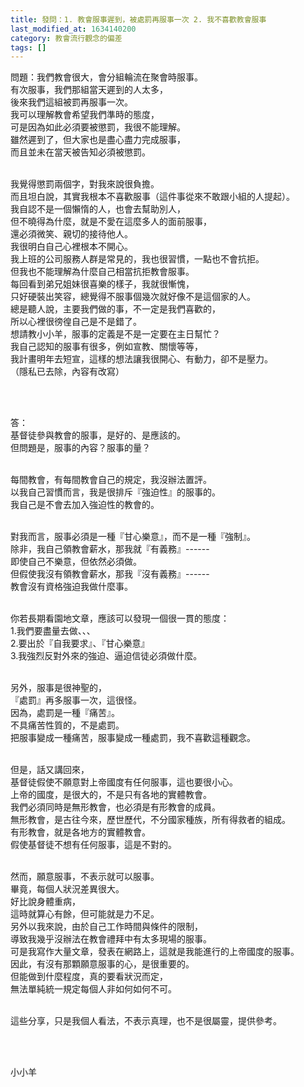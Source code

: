 ```yaml
---
title: 發問：1. 教會服事遲到，被處罰再服事一次 2. 我不喜歡教會服事
last_modified_at: 1634140200
category: 教會流行觀念的偏差
tags: []
---
```


<p>問題：我們教會很大，會分組輪流在聚會時服事。<br/>
有次服事，我們那組當天遲到的人太多，<br/>
後來我們這組被罰再服事一次。<br/>
我可以理解教會希望我們準時的態度，<br/>
可是因為如此必須要被懲罰，我很不能理解。<br/>
雖然遲到了，但大家也是盡心盡力完成服事，<br/>
而且並未在當天被告知必須被懲罰。</p>
<p><br/>
我覺得懲罰兩個字，對我來說很負擔。<br/>
而且坦白說，其實我根本不喜歡服事（這件事從來不敢跟小組的人提起）。<br/>
我自認不是一個懶惰的人，也會去幫助別人，<br/>
但不曉得為什麼，就是不愛在這麼多人的面前服事，<br/>
還必須微笑、親切的接待他人。<br/>
我很明白自己心裡根本不開心。<br/>
我上班的公司服務人群是常見的，我也很習慣，一點也不會抗拒。<br/>
但我也不能理解為什麼自己相當抗拒教會服事。<br/>
每回看到弟兄姐妹很喜樂的樣子，我就很慚愧，<br/>
只好硬裝出笑容，總覺得不服事個幾次就好像不是這個家的人。<br/>
總是聽人說，主要我們做的事，不一定是我們喜歡的，<br/>
所以心裡很徬徨自己是不是錯了。<br/>
想請教小小羊，服事的定義是不是一定要在主日幫忙？<br/>
我自己認知的服事有很多，例如宣教、關懷等等，<br/>
我計畫明年去短宣，這樣的想法讓我很開心、有動力，卻不是壓力。<br/>
（隱私已去除，內容有改寫）</p>
<p> </p>
<p> <br/>
答：<br/>
基督徒參與教會的服事，是好的、是應該的。<br/>
但問題是，服事的內容？服事的量？</p>
<p><br/>
每間教會，有每間教會自己的規定，我沒辦法置評。<br/>
以我自己習慣而言，我是很排斥『強迫性』的服事的。<br/>
我自己是不會去加入強迫性的教會的。</p>
<p><br/>
對我而言，服事必須是一種『甘心樂意』，而不是一種『強制』。<br/>
除非，我自己領教會薪水，那我就『有義務』------<br/>
即使自己不樂意，但依然必須做。<br/>
但假使我沒有領教會薪水，那我『沒有義務』------<br/>
教會沒有資格強迫我做什麼事。</p>
<p><br/>
你若長期看園地文章，應該可以發現一個很一貫的態度：<br/>
1.我們要盡量去做、、、<br/>
2.要出於『自我要求』、『甘心樂意』<br/>
3.我強烈反對外來的強迫、逼迫信徒必須做什麼。<br/>
 </p>
<p>另外，服事是很神聖的，<br/>
『處罰』再多服事一次，這很怪。<br/>
因為，處罰是一種『痛苦』。<br/>
不具痛苦性質的，不是處罰。<br/>
把服事變成一種痛苦，服事變成一種處罰，我不喜歡這種觀念。</p>
<p><br/>
但是，話又講回來，<br/>
基督徒假使不願意對上帝國度有任何服事，這也要很小心。<br/>
上帝的國度，是很大的，不是只有各地的實體教會。<br/>
我們必須同時是無形教會，也必須是有形教會的成員。<br/>
無形教會，是古往今來，歷世歷代，不分國家種族，所有得救者的組成。<br/>
有形教會，就是各地方的實體教會。<br/>
假使基督徒不想有任何服事，這是不對的。</p>
<p><br/>
然而，願意服事，不表示就可以服事。<br/>
畢竟，每個人狀況差異很大。<br/>
好比說身體重病，<br/>
這時就算心有餘，但可能就是力不足。<br/>
另外以我來說，由於自己工作時間與條件的限制，<br/>
導致我幾乎沒辦法在教會禮拜中有太多現場的服事。<br/>
可是我寫作大量文章，發表在網路上，這就是我能進行的上帝國度的服事。<br/>
因此，有沒有那顆願意服事的心，是很重要的。<br/>
但能做到什麼程度，真的要看狀況而定，<br/>
無法單純統一規定每個人非如何如何不可。</p>
<p><br/>
這些分享，只是我個人看法，不表示真理，也不是很屬靈，提供參考。</p>
<p> </p>
<p><br/>
小小羊</p>
<p> </p>
